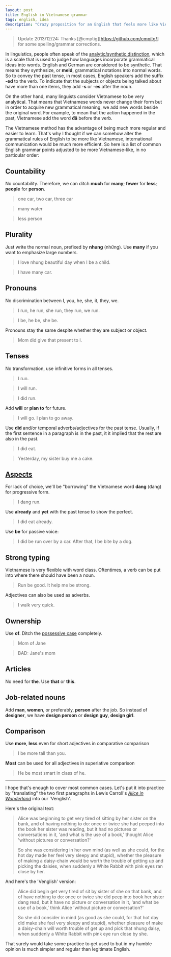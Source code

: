 ```yaml
---
layout: post
title: English in Vietnamese grammar
tags: english, idea
description: "Crazy proposition for an English that feels more like Vietnamese."
---
```


> Update 2013/12/24: Thanks [@cmptig][https://github.com/cmpitg/] for some spelling/grammar corrections.

In linguistics, people often speak of the [analytic/synthetic distinction][1], which is a scale that is used to judge how languages incorporate grammatical ideas into words. English and German are considered to be synthetic. That means they synthesize, or **meld**, grammatical notations into normal words. So to convey the past tense, in most cases, English speakers add the suffix **-ed** to the verb. To indicate that the subjects or objects being talked about have more than one items, they add **-s** or **-es** after the noun.

On the other hand, many linguists consider Vietnamese to be very analytical. That means that Vietnamese words never change their form but in order to acquire new grammatical meaning, we add new words beside the original word. For example, to mean that the action happened in the past, Vietnamese add the word **đã** before the verb.

The Vietnamese method has the advantage of being much more regular and easier to learn. That's why I thought if we can somehow alter the grammatical rules of English to be more like Vietnamese, international communication would be much more efficient. So here is a list of common English grammar points adjusted to be more Vietnamese-like, in no particular order:

[1]: http://en.wikipedia.org/wiki/Morphological_typology

## Countability

No countability. Therefore, we can ditch **much** for **many**; **fewer** for **less**; **people** for **person**.

> one car, two car, three car

> many water

> less person

## Plurality

Just write the normal noun, prefixed by **nhung** (những). Use **many** if you want to emphasize large numbers.

> I love nhung beautiful day when I be a child.

> I have many car.

## Pronouns

No discrimination between I, you, he, she, it, they, we.

> I run, he run, she run, they run, we run.

> I be, he be, she be.

Pronouns stay the same despite whether they are subject or object.

> Mom did give that present to I.

## Tenses

No transformation, use infinitive forms in all tenses.

> I run.

> I will run.

> I did run.

Add **will** or **plan to** for future.

> I will go. I plan to go away.

Use **did** and/or temporal adverbs/adjectives for the past tense. Usually, if the first sentence in a paragraph is in the past, it it implied that the rest are also in the past.

> I did eat.

> Yesterday, my sister buy me a cake.

## [Aspects][1]

For lack of choice, we'll be "borrowing" the Vietnamese word **dang** (đang) for progressive form.

> I dang run.

Use **already** and **yet** with the past tense to show the perfect.

> I did eat already.

Use **be** for passive voice:

> I did be run over by a car. After that, I be bite by a dog.

[1]: http://en.wikipedia.org/wiki/Grammatical_aspect

## Strong typing

Vietnamese is very flexible with word class. Oftentimes, a verb can be put into where there should have been a noun.

> Run be good. It help me be strong.

Adjectives can also be used as adverbs.

> I walk very quick.

## Ownership

Use **of**. Ditch the [possessive case][1] completely.

> Mom of Jane

> BAD: Jane's mom

[1]: http://en.wikipedia.org/wiki/Possessive#Possessive_as_a_case

## Articles

No need for **the**. Use **that** or **this**.

## Job-related nouns

Add **man**, **women**, or preferably, **person** after the job. So instead of **designer**, we have **design person** or **design guy**, **design girl**.

## Comparison

Use **more**, **less** even for short adjectives in comparative comparison

> I be more tall than you.

**Most** can be used for all adjectives in superlative comparison

> He be most smart in class of he.

----

I hope that's enough to cover most common cases. Let's put it into practice by "translating" the two first paragraphs in Lewis Carroll's [*Alice in Wonderland*][1] into our 'Venglish'.

Here's the original text:

> Alice was beginning to get very tired of sitting by her sister on the bank, and of having nothing to do: once or twice she had peeped into the book her sister was reading, but it had no pictures or conversations in it, 'and what is the use of a book,' thought Alice 'without pictures or conversation?'
>
> So she was considering in her own mind (as well as she could, for the hot day made her feel very sleepy and stupid), whether the pleasure of making a daisy-chain would be worth the trouble of getting up and picking the daisies, when suddenly a White Rabbit with pink eyes ran close by her.

And here's the 'Venglish' version:

> Alice did begin get very tired of sit by sister of she on that bank, and of have nothing to do: once or twice she did peep into book her sister dang read, but it have no picture or conversation in it, 'and what be use of a book,' think Alice 'without picture or conversation?'
>
> So she did consider in mind (as good as she could, for that hot day did make she feel very sleepy and stupid), whether pleasure of make a daisy-chain will worth trouble of get up and pick that nhung daisy, when suddenly a White Rabbit with pink eye run close by she.

That surely would take some practice to get used to but in my humble opinion is much simpler and regular than legitimate English.

[1]: http://www.gutenberg.org/files/11/11-h/11-h.htm
